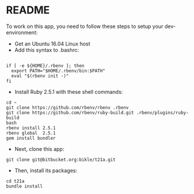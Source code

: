 # README

To work on this app, you need to follow these steps to setup your dev-environment:

* Get an Ubuntu 16.04 Linux host
* Add this syntax to .bashrc:

```

if [ -e ${HOME}/.rbenv ]; then
  export PATH="$HOME/.rbenv/bin:$PATH"
  eval "$(rbenv init -)"
fi
```

* Install Ruby 2.5.1 with these shell commands:

```
cd ~
git clone https://github.com/rbenv/rbenv .rbenv
git clone https://github.com/rbenv/ruby-build.git .rbenv/plugins/ruby-build
bash
rbenv install 2.5.1
rbenv global  2.5.1
gem install bundler
```

* Next, clone this app:

```
git clone git@bitbucket.org:bikle/t21a.git
```

* Then, install its packages:

```
cd t21a
bundle install
```
